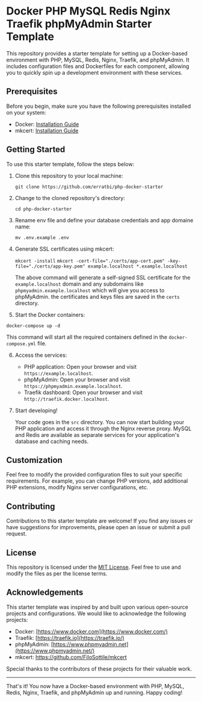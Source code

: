 Docker PHP MySQL Redis Nginx Traefik phpMyAdmin Starter Template
================================================================

This repository provides a starter template for setting up a Docker-based environment with PHP, MySQL, Redis, Nginx,
Traefik, and phpMyAdmin. It includes configuration files and Dockerfiles for each component, allowing you to quickly
spin up a development environment with these services.

Prerequisites
-------------

Before you begin, make sure you have the following prerequisites installed on your system:

- Docker: [Installation Guide](https://docs.docker.com/get-docker/)
- mkcert: [Installation Guide](https://github.com/FiloSottile/mkcert)

Getting Started
---------------

To use this starter template, follow the steps below:

1. Clone this repository to your local machine:

   `git clone https://github.com/erratbi/php-docker-starter`

2. Change to the cloned repository's directory:

   `cd php-docker-starter`

3. Rename env file and define your database credentials and app domaine name:

   `mv .env.example .env`

4. Generate SSL certificates using mkcert:

   `mkcert -install`
   `mkcert -cert-file="./certs/app-cert.pem" -key-file="./certs/app-key.pem" example.localhost *.example.localhost`

   The above command will generate a self-signed SSL certificate for the `example.localhost` domain and any subdomains
   like `phpmyadmin.example.localhost` which will give you access to phpMyAdmin. the certificates and
   keys files are saved in the `certs` directory.

5. Start the Docker containers:

`docker-compose up -d`

This command will start all the required containers defined in the `docker-compose.yml` file.

6. Access the services:

    - PHP application: Open your browser and visit `https://example.localhost`.
    - phpMyAdmin: Open your browser and visit `https://phpmyadmin.example.localhost`.
    - Traefik dashboard: Open your browser and visit `http://traefik.docker.localhost`.


7. Start developing!

   Your code goes in the `src` directory. You can now start building your PHP application and access it through the
   Nginx reverse proxy. MySQL and Redis are
   available as separate services for your application's database and caching needs.

Customization
-------------

Feel free to modify the provided configuration files to suit your specific requirements. For example, you can change PHP
versions, add additional PHP extensions, modify Nginx server configurations, etc.

Contributing
------------

Contributions to this starter template are welcome! If you find any issues or have suggestions for improvements, please
open an issue or submit a pull request.

License
-------

This repository is licensed under the [MIT License](https://chat.openai.com/LICENSE). Feel free to use and modify the
files as per the license terms.

Acknowledgements
----------------

This starter template was inspired by and built upon various open-source projects and configurations. We would like to
acknowledge the following projects:

- Docker: [https://www.docker.com](https://www.docker.com/)
- Traefik: [https://traefik.io](https://traefik.io/)
- phpMyAdmin: [https://www.phpmyadmin.net](https://www.phpmyadmin.net/)
- mkcert: <https://github.com/FiloSottile/mkcert>

Special thanks to the contributors of these projects for their valuable work.

* * * * *

That's it! You now have a Docker-based environment with PHP, MySQL, Redis, Nginx, Traefik, and phpMyAdmin up and
running. Happy coding!